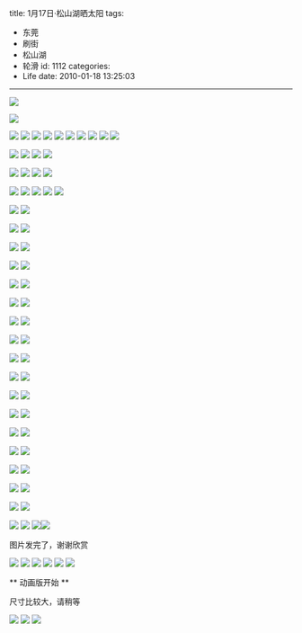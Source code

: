 title: 1月17日·松山湖晒太阳
tags:
  - 东莞
  - 刷街
  - 松山湖
  - 轮滑
id: 1112
categories:
  - Life
date: 2010-01-18 13:25:03
---
![](/images/2010/01/18_18_132503_12510.jpg) 
<!--more-->
![](/images/2010/01/18_18_132503_0_12511.jpg)

![](/images/2010/01/18_19_231240_13263.jpg)
![](/images/2010/01/18_19_231240_0_13264.jpg)
![](/images/2010/01/18_19_231240_1_13265.jpg)
![](/images/2010/01/18_19_231240_2_13266.jpg)
![](/images/2010/01/18_19_231240_3_13267.jpg)
![](/images/2010/01/18_19_231240_4_13268.jpg)
![](/images/2010/01/18_19_231240_5_13269.jpg)
![](/images/2010/01/18_19_231240_6_13270.jpg)
![](/images/2010/01/18_19_231240_7_13271.jpg)
![](/images/2010/01/18_19_231240_8_13272.jpg)

![](/images/2010/01/18_19_231905_13273.jpg)
![](/images/2010/01/18_19_231905_0_13274.jpg)
![](/images/2010/01/18_19_231905_1_13275.jpg)
![](/images/2010/01/18_19_231905_2_13276.jpg)

![](/images/2010/01/18_19_232324_13277.jpg)
![](/images/2010/01/18_19_232324_0_13278.jpg)
![](/images/2010/01/18_19_232324_1_13279.jpg)
![](/images/2010/01/18_19_232324_2_13280.jpg)

![](/images/2009/04/07_yct010_11129.gif)
![](/images/2010/01/18_19_232826_13281.jpg)
![](/images/2010/01/18_19_232826_0_13282.jpg)
![](/images/2010/01/18_19_232826_1_13283.jpg)
![](/images/2010/01/18_19_232826_2_13284.jpg)

![](/images/2010/01/18_20_092524_13285.jpg)
![](/images/2010/01/18_20_092524_0_13286.jpg)

![](/images/2010/01/18_20_092829_13287.jpg)
![](/images/2010/01/18_20_092829_0_13288.jpg)

![](/images/2010/01/18_20_093241_13289.jpg)
![](/images/2010/01/18_20_093241_0_13290.jpg)

![](/images/2010/01/18_20_093323_13291.jpg)
![](/images/2010/01/18_20_093323_0_13292.jpg)

![](/images/2010/01/18_20_093416_13293.jpg)
![](/images/2010/01/18_20_093416_0_13294.jpg)

![](/images/2010/01/18_20_131317_13295.jpg)
![](/images/2010/01/18_20_131317_0_13296.jpg)

![](/images/2010/01/18_20_131357_13297.jpg)
![](/images/2010/01/18_20_131357_0_13298.jpg)

![](/images/2010/01/18_20_131417_13299.jpg)
![](/images/2010/01/18_20_131417_0_13300.jpg)

![](/images/2010/01/18_20_131435_13301.jpg)
![](/images/2010/01/18_20_131435_0_13302.jpg)

![](/images/2010/01/18_20_131458_13303.jpg)
![](/images/2010/01/18_20_131458_0_13304.jpg)

![](/images/2010/01/18_20_131531_13305.jpg)
![](/images/2010/01/18_20_131531_0_13306.jpg)

![](/images/2010/01/18_20_131547_13307.jpg)
![](/images/2010/01/18_20_131547_0_13308.jpg)

![](/images/2010/01/18_20_131610_13309.jpg)
![](/images/2010/01/18_20_131610_0_13310.jpg)

![](/images/2010/01/18_20_131656_13311.jpg)
![](/images/2010/01/18_20_131656_0_13312.jpg)

![](/images/2010/01/18_20_131716_13313.jpg)
![](/images/2010/01/18_20_131716_0_13314.jpg)

![](/images/2010/01/18_20_131739_13315.jpg)
![](/images/2010/01/18_20_131739_0_13316.jpg)

![](/images/2010/01/18_20_131758_13317.jpg)
![](/images/2010/01/18_20_131758_0_13318.jpg)

![](/images/2010/01/18_20_131824_13319.jpg)
![](/images/2010/01/18_20_131824_0_13320.jpg)
![](/images/2010/01/18_20_131824_1_13321.jpg)![](/images/2010/01/18_20_131824_2_13322.jpg)

图片发完了，谢谢欣赏

![](/images/2010/01/18_20_132013_13323.jpg)
![](/images/2010/01/18_20_132013_0_13324.jpg)
![](/images/2010/01/18_20_132013_1_13325.jpg)
![](/images/2010/01/18_20_132013_2_13326.jpg)
![](/images/2010/01/18_20_132013_3_13327.jpg)
![](/images/2010/01/18_20_132013_4_13328.jpg)

** 动画版开始 **

尺寸比较大，请稍等 

![](/images/2010/01/18_20_132150_13329.gif)
![](/images/2010/01/18_20_132351_13330.gif)
![](/images/2010/01/18_20_132351_0_13331.gif)